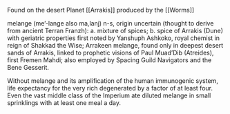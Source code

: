 Found on the desert Planet [[Arrakis]] produced by the [[Worms]]

melange (me’-lange also ma,lanj) n-s, origin uncertain (thought to derive from ancient Terran Franzh): a. mixture of spices; b. spice of Arrakis (Dune) with geriatric properties first noted by Yanshuph Ashkoko, royal chemist in reign of Shakkad the Wise; Arrakeen melange, found only in deepest desert sands of Arrakis, linked to prophetic visions of Paul Muad’Dib (Atreides), first Fremen Mahdi; also employed by Spacing Guild Navigators and the Bene Gesserit.

Without melange and its amplification of the human immunogenic system, life expectancy for the very rich degenerated by a factor of at least four. Even the vast middle class of the Imperium ate diluted melange in small sprinklings with at least one meal a day.